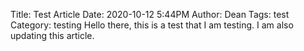 Title: Test Article
Date: 2020-10-12 5:44PM
Author: Dean
Tags: test
Category: testing
Hello there, this is a test that I am testing.
I am also updating this article.